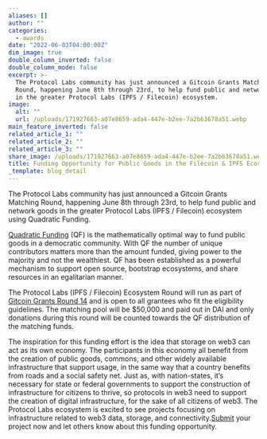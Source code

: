 ```yaml
---
aliases: []
author: ""
categories:
  - awards
date: "2022-06-03T04:00:00Z"
dim_image: true
double_column_inverted: false
double_column_mode: false
excerpt: >-
  The Protocol Labs community has just announced a Gitcoin Grants Matching
  Round, happening June 8th through 23rd, to help fund public and network goods
  in the greater Protocol Labs (IPFS / Filecoin) ecosystem.
image:
  alt: ""
  url: /uploads/171927663-a07e8659-ada4-447e-b2ee-7a2b63678a51.webp
main_feature_inverted: false
related_article_1: ""
related_article_2: ""
related_article_3: ""
share_image: /uploads/171927663-a07e8659-ada4-447e-b2ee-7a2b63678a51.webp
title: Funding Opportunity for Public Goods in the Filecoin & IPFS Ecosystem
_template: blog_detail
---
```


The Protocol Labs community has just announced a Gitcoin Grants Matching Round, happening June 8th through 23rd, to help fund public and network goods in the greater Protocol Labs (IPFS / Filecoin) ecosystem using Quadratic Funding.

[Quadratic Funding](http://wtfisqf.com/) (QF) is the mathematically optimal way to fund public goods in a democratic community. With QF the number of unique contributors matters more than the amount funded, giving power to the majority and not the wealthiest. QF has been established as a powerful mechanism to support open source, bootstrap ecosystems, and share resources in an egalitarian manner.

The Protocol Labs (IPFS / Filecoin) Ecosystem Round will run as part of [Gitcoin Grants Round 14](https://gitcoin.co/grants/) and is open to all grantees who fit the eligibility guidelines. The matching pool will be $50,000 and paid out in DAI and only donations during this round will be counted towards the QF distribution of the matching funds.

The inspiration for this funding effort is the idea that storage on web3 can act as its own economy. The participants in this economy all benefit from the creation of public goods, commons, and other widely available infrastructure that support usage, in the same way that a country benefits from roads and a social safety net. Just as, with nation-states, it’s necessary for state or federal governments to support the construction of infrastructure for citizens to thrive, so protocols in web3 need to support the creation of digital infrastructure, for the sake of all citizens of web3. The Protocol Labs ecosystem is excited to see projects focusing on infrastructure related to web3 data, storage, and connectivity.[Submit](https://gitcoin.co/grants/new) your project now and let others know about this funding opportunity.
